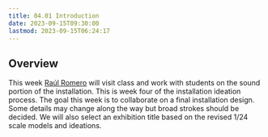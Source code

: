 ```yaml
---
title: 04.01 Introduction
date: 2023-09-15T09:30:00
lastmod: 2023-09-15T06:24:17
---
```


## Overview

This week [Raúl Romero](../03-installation-light-with-hepp-maccoy/03-02-raúl-romero.md) will visit class and work with students on the sound portion of the installation. This is week four of the installation ideation process. The goal this week is to collaborate on a final installation design. Some details may change along the way but broad strokes should be decided. We will also select an exhibition title based on the revised 1/24 scale models and ideations.
